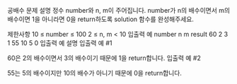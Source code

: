 공배수
문제 설명
정수 number와 n, m이 주어집니다. number가 n의 배수이면서 m의 배수이면 1을 아니라면 0을 return하도록 solution 함수를 완성해주세요.

제한사항
10 ≤ number ≤ 100
2 ≤ n, m < 10
입출력 예
number	n	m	result
60	2	3	1
55	10	5	0
입출력 예 설명
입출력 예 #1

60은 2의 배수이면서 3의 배수이기 때문에 1을 return합니다.
입출력 예 #2

55는 5의 배수이지만 10의 배수가 아니기 때문에 0을 return합니다.